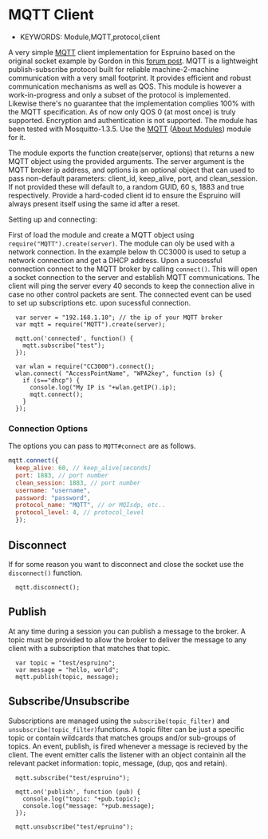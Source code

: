 <!--- Copyright (c) 2014 Lars Toft Jacobsen (boxed.dk). See the file LICENSE for copying permission. -->
MQTT Client
=====================

* KEYWORDS: Module,MQTT,protocol,client

A very simple [MQTT](http://mqtt.org/) client implementation for Espruino based on the original socket example by Gordon in this [forum post](http://forum.espruino.com/conversations/258515/). MQTT is a lightweight publish-subscribe protocol built for reliable machine-2-machine communication with a very small footprint. It provides efficient and robust communication mechanisms as well as QOS. This module is however a work-in-progress and only a subset of the protocol is implemented. Likewise there's no guarantee that the implementation complies 100% with the MQTT specification. As of now only QOS 0 (at most once) is truly supported. Encryption and authentication is not supported. The module has been tested with Mosquitto-1.3.5. Use the [MQTT](/modules/MQTT.js) ([About Modules](/Modules)) module for it.

The module exports the function create(server, options) that returns a new MQTT object using the provided arguments. The server argument is the MQTT broker ip address, and options is an optional object that can used to pass non-default parameters: client_id, keep_alive, port, and clean_session. If not provided these will default to, a random GUID, 60 s, 1883 and true respectively. Provide a hard-coded client id to ensure the Espruino will always present itself using the same id after a reset.

Setting up and connecting:

First of load the module and create a MQTT object using ```require("MQTT").create(server)```. The module can oly be used with a network connection. In the example below th CC3000 is used to setup a network connection and get a DHCP address. Upon a successful connection connect to the MQTT broker by calling ```connect()```. This will open a socket connection to the server and establish MQTT communications. The client will ping the server every 40 seconds to keep the connection alive in case no other control packets are sent. The connected event can be used to set up subscriptions etc. upon sucessful connection.

```
  var server = "192.168.1.10"; // the ip of your MQTT broker
  var mqtt = require("MQTT").create(server);

  mqtt.on('connected', function() {
    mqtt.subscribe("test");
  });

  var wlan = require("CC3000").connect();
  wlan.connect( "AccessPointName", "WPA2key", function (s) { 
    if (s=="dhcp") {
      console.log("My IP is "+wlan.getIP().ip);
      mqtt.connect();
    }
  });
```

### Connection Options

The options you can pass to `MQTT#connect` are as follows.

```js
mqtt.connect({
  keep_alive: 60, // keep_alive[seconds]
  port: 1883, // port number
  clean_session: 1883, // port number
  username: "username", 
  password: "password", 
  protocol_name: "MQTT", // or MQIsdp, etc..
  protocol_level: 4, // protocol_level
  });
```

Disconnect
-----------

If for some reason you want to disconnect and close the socket use the ```disconnect()``` function.

```
  mqtt.disconnect();
```

Publish
-----------

At any time during a session you can publish a message to the broker. A topic must be provided to allow the broker to deliver the message to any client with a subscription that matches that topic.
```
  var topic = "test/espruino";
  var message = "hello, world";
  mqtt.publish(topic, message);
```

Subscribe/Unsubscribe
-----------

Subscriptions are managed using the ```subscribe(topic_filter)``` and ```unsubscribe(topic_filter)```functions. A topic filter can be just a specific topic or contain wildcards that matches groups and/or sub-groups of topics. An event, publish, is fired whenever a message is recieved by the client. The event emitter calls the listener with an object containin all the relevant packet information: topic, message, (dup, qos and retain).

```
  mqtt.subscribe("test/espruino");

  mqtt.on('publish', function (pub) {
    console.log("topic: "+pub.topic);
    console.log("message: "+pub.message);
  });

  mqtt.unsubscribe("test/epruino");
```

